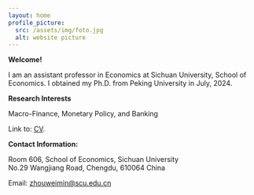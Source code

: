 ```yaml
---
layout: home
profile_picture:
  src: /assets/img/foto.jpg
  alt: website picture
---
```


<strong>Welcome!</strong>

<p>
  I am an assistant professor in Economics at Sichuan University, School of Economics. I obtained my Ph.D. from Peking University in July, 2024.
</p>

<strong>Research Interests</strong>

<p>
  Macro-Finance, Monetary Policy, and Banking
</p>

<p>
  Link to: <a href="./assets/CV_ZWM_202310.pdf" target="_blank">CV</a>.
</p>


<strong>Contact Information:</strong>

 <p>
 <div>Room 606, School of Economics, Sichuan University</div>
 <div>No.29 Wangjiang Road, Chengdu, 610064 China</div>
</p>

<p>
  Email: <a href="mailto:zhouweimin@scu.edu.cn" target="_blank">zhouweimin@scu.edu.cn</a>
</p>
